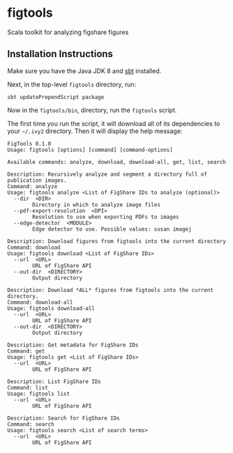 # figtools
Scala toolkit for analyzing figshare figures

## Installation Instructions

Make sure you have the Java JDK 8 and [sbt](https://www.scala-sbt.org/) installed.

Next, in the top-level `figtools` directory, run:

```
sbt updatePrependScript package
```

Now in the `figtools/bin`, directory, run the `figtools` script.

The first time you run the script, it will download all of its dependencies to
your `~/.ivy2` directory. Then it will display the help message:

```
FigTools 0.1.0
Usage: figtools [options] [command] [command-options]

Available commands: analyze, download, download-all, get, list, search

Description: Recursively analyze and segment a directory full of publication images.
Command: analyze
Usage: figtools analyze <List of FigShare IDs to analyze (optional)>
  --dir  <DIR>
        Directory in which to analyze image files
  --pdf-export-resolution  <DPI>
        Resolution to use when exporting PDFs to images
  --edge-detector  <MODULE>
        Edge detector to use. Possible values: susan imagej

Description: Download figures from figtools into the current directory
Command: download
Usage: figtools download <List of FigShare IDs>
  --url  <URL>
        URL of FigShare API
  --out-dir  <DIRECTORY>
        Output directory

Description: Download *ALL* figures from figtools into the current directory.
Command: download-all
Usage: figtools download-all
  --url  <URL>
        URL of FigShare API
  --out-dir  <DIRECTORY>
        Output directory

Description: Get metadata for FigShare IDs
Command: get
Usage: figtools get <List of FigShare IDs>
  --url  <URL>
        URL of FigShare API

Description: List FigShare IDs
Command: list
Usage: figtools list
  --url  <URL>
        URL of FigShare API

Description: Search for FigShare IDs
Command: search
Usage: figtools search <List of search terms>
  --url  <URL>
        URL of FigShare API
```
